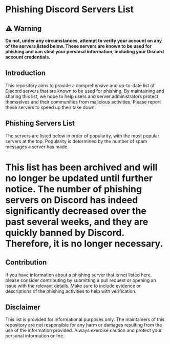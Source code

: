 # Phishing Discord Servers List

## ⚠️ Warning

**Do not, under any circumstances, attempt to verify your account on any of the servers listed below. These servers are known to be used for phishing and can steal your personal information, including your Discord account credentials.**

## Introduction

This repository aims to provide a comprehensive and up-to-date list of Discord servers that are known to be used for phishing. By maintaining and sharing this list, we hope to help users and server administrators protect themselves and their communities from malicious activities. Please report these servers to speed up their take down.

## Phishing Servers List

The servers are listed below in order of popularity, with the most popular servers at the top. Popularity is determined by the number of spam messages a server has made.

# This list has been archived and will no longer be updated until further notice. The number of phishing servers on Discord has indeed significantly decreased over the past several weeks, and they are quickly banned by Discord. Therefore, it is no longer necessary.

## Contribution

If you have information about a phishing server that is not listed here, please consider contributing by submitting a pull request or opening an issue with the relevant details. Make sure to include evidence or descriptions of the phishing activities to help with verification.

## Disclaimer

This list is provided for informational purposes only. The maintainers of this repository are not responsible for any harm or damages resulting from the use of the information provided. Always exercise caution and protect your personal information online.

